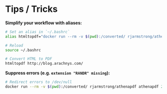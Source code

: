# Tips / Tricks

**Simplify your workflow with aliases:**

```bash
# Set an alias in `~/.bashrc`
alias htmltopdf="docker run --rm -v $(pwd):/converted/ rjarmstrong/athenapdf athenapdf "

# Reload
source ~/.bashrc

# Convert HTML to PDF
htmltopdf http://blog.arachnys.com/
```


**Suppress errors (e.g. `extension "RANDR" missing`):**

```bash
# Redirect errors to /dev/null
docker run --rm -v $(pwd):/converted/ rjarmstrong/athenapdf athenapdf 2> /dev/null http://blog.arachnys.com/
```
